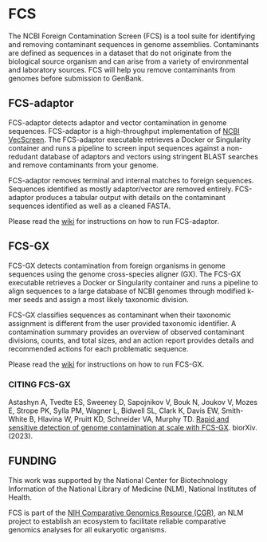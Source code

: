 # FCS

The NCBI Foreign Contamination Screen (FCS) is a tool suite for identifying and removing contaminant sequences in genome assemblies. Contaminants are defined as sequences in a dataset that do not originate from the biological source organism and can arise from a variety of environmental and laboratory sources. FCS will help you remove contaminants from genomes before submission to GenBank.

## FCS-adaptor
FCS-adaptor detects adaptor and vector contamination in genome sequences. FCS-adaptor is a high-throughput implementation of [NCBI VecScreen](https://www.ncbi.nlm.nih.gov/tools/vecscreen/about/). The FCS-adaptor executable retrieves a Docker or Singularity container and runs a pipeline to screen input sequences against a non-redudant database of adaptors and vectors using stringent BLAST searches and remove contaminants from your genome.

FCS-adaptor removes terminal and internal matches to foreign sequences. Sequences identified as mostly adaptor/vector are removed entirely. FCS-adaptor produces a tabular output with details on the contaminant sequences identified as well as a cleaned FASTA.

Please read the [wiki](https://github.com/ncbi/fcs/wiki/FCS-adaptor) for instructions on how to run FCS-adaptor.

## FCS-GX
FCS-GX detects contamination from foreign organisms in genome sequences using the genome cross-species aligner (GX). The FCS-GX executable retrieves a Docker or Singularity container and runs a pipeline to align sequences to a large database of NCBI genomes through modified k-mer seeds and assign a most likely taxonomic division.

FCS-GX classifies sequences as contaminant when their taxonomic assignment is different from the user provided taxonomic identifier. A contamination summary provides an overview of observed contaminant divisions, counts, and total sizes, and an action report provides details and recommended actions for each problematic sequence. 

Please read the [wiki](https://github.com/ncbi/fcs/wiki/FCS-GX) for instructions on how to run FCS-GX.

### CITING FCS-GX

Astashyn A, Tvedte ES, Sweeney D, Sapojnikov V, Bouk N, Joukov V, Mozes E, Strope PK, Sylla PM, Wagner L, Bidwell SL, Clark K, Davis EW, Smith-White B, Hlavina W, Pruitt KD, Schneider VA, Murphy TD. [Rapid and sensitive detection of genome contamination at scale with FCS-GX](https://www.biorxiv.org/content/10.1101/2023.06.02.543519v1). biorXiv. (2023).

## FUNDING
This work was supported by the National Center for Biotechnology Information of the National Library of Medicine (NLM), National Institutes of Health.

FCS is part of the [NIH Comparative Genomics Resource (CGR)](https://www.ncbi.nlm.nih.gov/comparative-genomics-resource/), an NLM project to establish an ecosystem to facilitate reliable comparative genomics analyses for all eukaryotic organisms.
